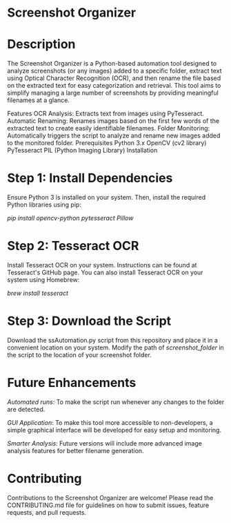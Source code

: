 # Screenshot Organizer 
# Description
The Screenshot Organizer is a Python-based automation tool designed to analyze screenshots (or any images) added to a specific folder, extract text using Optical Character Recognition (OCR), and then rename the file based on the extracted text for easy categorization and retrieval. This tool aims to simplify managing a large number of screenshots by providing meaningful filenames at a glance.

Features
OCR Analysis: Extracts text from images using PyTesseract.
Automatic Renaming: Renames images based on the first few words of the extracted text to create easily identifiable filenames.
Folder Monitoring: Automatically triggers the script to analyze and rename new images added to the monitored folder.
Prerequisites
Python 3.x
OpenCV (cv2 library)
PyTesseract
PIL (Python Imaging Library)
Installation

# Step 1: Install Dependencies
Ensure Python 3 is installed on your system. Then, install the required Python libraries using pip:

*pip install opencv-python pytesseract Pillow*

# Step 2: Tesseract OCR
Install Tesseract OCR on your system. Instructions can be found at Tesseract's GitHub page.
You can also install Tesseract OCR on your system using Homebrew:

*brew install tesseract*

# Step 3: Download the Script
Download the ssAutomation.py script from this repository and place it in a convenient location on your system.
Modify the path of *screenshot_folder* in the script to the location of your screenshot folder.

# Future Enhancements

*Automated runs*: To make the script run whenever any changes to the folder are detected.

*GUI Application*: To make this tool more accessible to non-developers, a simple graphical interface will be developed for easy setup and monitoring.

*Smarter Analysis*: Future versions will include more advanced image analysis features for better filename generation.

# Contributing
Contributions to the Screenshot Organizer are welcome! Please read the CONTRIBUTING.md file for guidelines on how to submit issues, feature requests, and pull requests.

